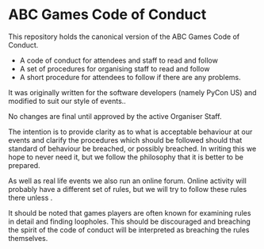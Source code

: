 ABC Games Code of Conduct
=======================

This repository holds the canonical version of the ABC Games Code of Conduct.

 - A code of conduct for attendees and staff to read and follow
 - A set of procedures for organising staff to read and follow
 - A short procedure for attendees to follow if there are any problems.

It was originally written for the software developers (namely PyCon US) and modified to suit our style of events..

No changes are final until approved by the active Organiser Staff.

The intention is to provide clarity as to what is acceptable behaviour at our events and clarify the procedures which should be followed should that standard of behaviour be breached, or possibly breached. In writing this we hope to never need it, but we follow the philosophy that it is better to be prepared.

As well as real life events we also run an online forum. Online activity will probably have a different set of rules, but we will try to follow these rules there unless . 

It should be noted that games players are often known for examining rules in detail and finding loopholes. This should be discouraged and breaching the spirit of the code of conduct will be interpreted as breaching the rules themselves. 
<!--stackedit_data:
eyJoaXN0b3J5IjpbMTgyNDIyODEzNV19
-->